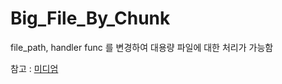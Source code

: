 # Big_File_By_Chunk

file_path, handler func 를 변경하여 대용량 파일에 대한 처리가 가능함

참고 : [미디엄](https://medium.com/swlh/processing-16gb-file-in-seconds-go-lang-3982c235dfa2)
